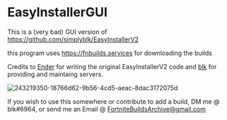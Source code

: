 # EasyInstallerGUI

This is a (very bad) GUI version of https://github.com/simplyblk/EasyInstallerV2

this program uses https://fnbuilds.services for downloading the builds



Credits to [Ender](https://github.com/Ender-0001/) for writing the original EasyInstallerV2 code and [blk](https://github.com/simplyblk) for providing and maintaing servers.  

![243219350-18766d62-9b56-4cd5-aeac-8dac3172075d](https://github.com/simplyblk/EasyInstallerV2/assets/59186634/e21cac92-7936-4713-a876-6b0f0797c972)

If you wish to use this somewhere or contribute to add a build, DM me @ blk#6964, or send me an Email @ FortniteBuildsArchive@gmail.com

